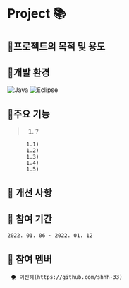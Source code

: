 # Project 📚


## 🎈프로젝트의 목적 및 용도


## 🎈개발 환경

  ![Java](https://img.shields.io/badge/java-%23ED8B00.svg?style=for-the-badge&logo=java&logoColor=white)
  ![Eclipse](https://img.shields.io/badge/Eclipse-FE7A16.svg?style=for-the-badge&logo=Eclipse&logoColor=white)



## 🎈주요 기능

>  1) ?
   >>  
          1.1)  
          1.2)  
          1.3)  
          1.4)  
          1.5)  


            

## 🎈 개선 사항 

## 🎈 참여 기간
    2022. 01. 06 ~ 2022. 01. 12
    
    
    
## 🎈 참여 멤버
     🌪 이신혜(https://github.com/shhh-33) 
